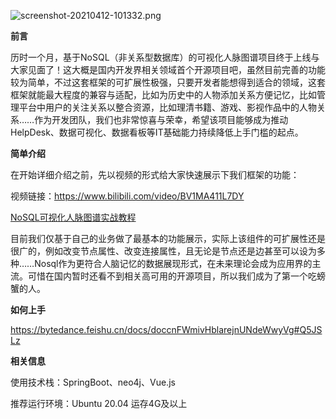![screenshot-20210412-101332.png](http://neo4j.6laohu.com/FggWXYP9EPlJmON1k_FDDjPl_LKb)

**前言**

历时一个月，基于NoSQL（非关系型数据库）的可视化人脉图谱项目终于上线与大家见面了！这大概是国内开发界相关领域首个开源项目吧，虽然目前完善的功能较为简单，不过这套框架的可扩展性极强，只要开发者能想得到适合的领域，这套框架就能最大程度的兼容与适配，比如为历史中的人物添加关系方便记忆，比如管理平台中用户的关注关系以整合资源，比如理清书籍、游戏、影视作品中的人物关系……作为开发团队，我们也非常惊喜与荣幸，希望该项目能够成为推动HelpDesk、数据可视化、数据看板等IT基础能力持续降低上手门槛的起点。

**简单介绍**

在开始详细介绍之前，先以视频的形式给大家快速展示下我们框架的功能：

视频链接：https://www.bilibili.com/video/BV1MA411L7DY

 [NoSQL可视化人脉图谱实战教程](https://www.bilibili.com/video/BV1MA411L7DY)
 
目前我们仅基于自己的业务做了最基本的功能展示，实际上该组件的可扩展性还是很广的，例如改变节点属性、改变连接属性，且无论是节点还是边甚至可以设为多种……Nosql作为更符合人脑记忆的数据展现形式，在未来理论会成为应用界的主流。可惜在国内暂时还看不到相关高可用的开源项目，所以我们成为了第一个吃螃蟹的人。

**如何上手**

https://bytedance.feishu.cn/docs/doccnFWmivHblarejnUNdeWwyVg#Q5JSLz

**相关信息**

使用技术栈：SpringBoot、neo4j、Vue.js

推荐运行环境：Ubuntu 20.04 运存4G及以上

